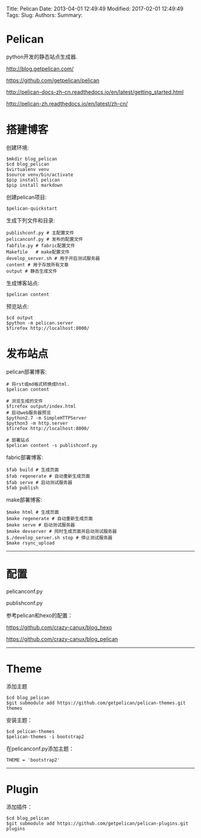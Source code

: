 Title: Pelican
Date: 2013-04-01 12:49:49
Modified: 2017-02-01 12:49:49
Tags:
Slug:
Authors:
Summary:



# Pelican

python开发的静态站点生成器.

<http://blog.getpelican.com/>

<https://github.com/getpelican/pelican>

<http://pelican-docs-zh-cn.readthedocs.io/en/latest/getting_started.html>

<http://pelican-zh.readthedocs.io/en/latest/zh-cn/>

# 搭建博客

创建环境:

    $mkdir blog_pelican
    $cd blog_pelican
    $virtualenv venv
    $source venv/bin/activate
    $pip install pelican
    $pip install markdown

创建pelican项目:

    $pelican-quickstart

生成下列文件和目录:

    publishconf.py # 主配置文件
    pelicanconf.py # 发布的配置文件
    fabfile.py # fabric配置文件
    Makefile   # make配置文件
    develop_server.sh # 用于开启测试服务器
    content # 用于存放所有文章
    output # 静态生成文件

生成博客站点:

    $pelican content

预览站点:

    $cd output
    $python -m pelican.server
    $firefox http://localhost:8000/

# 发布站点

pelican部署博客:

    # 将rst或md格式转换成html.
    $pelican content

    # 浏览生成的文件
    $firefox output/index.html
    # 启动web服务器预览
    $python2.7 -m SimpleHTTPServer
    $python3 -m http.server
    $firefox http://localhost:8000/

    # 部署站点
    $pelican content -s publishconf.py

fabric部署博客:

    $fab build # 生成页面
    $fab regenerate # 自动重新生成页面
    $fab serve # 启动测试服务器
    $fab publish

make部署博客:

    $make html # 生成页面
    $make regenerate # 自动重新生成页面
    $make serve # 启动测试服务器
    $make devserver # 同时生成页面并启动测试服务器
    $./develop_server.sh stop # 停止测试服务器
    $make rsync_upload

***

# 配置

pelicanconf.py

publishconf.py

参考pelican和hexo的配置：

<https://github.com/crazy-canux/blog_hexo>

<https://github.com/crazy-canux/blog_pelican>

***

# Theme

添加主题

    $cd blog_pelican
    $git submodule add https://github.com/getpelican/pelican-themes.git themes

安装主题：

    $cd pelican-themes
    $pelican-themes -i bootstrap2

在pelicanconf.py添加主题：

    THEME = 'bootstrap2'

***

# Plugin

添加插件：

    $cd blog_pelican
    $git submodule add https://github.com/getpelican/pelican-plugins.git plugins
